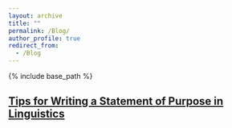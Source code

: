 ```yaml
---
layout: archive
title: ""
permalink: /Blog/
author_profile: true
redirect_from:
  - /Blog
---
```


{% include base_path %}

## [Tips for Writing a Statement of Purpose in Linguistics](pages/sop_tips.md)





 
